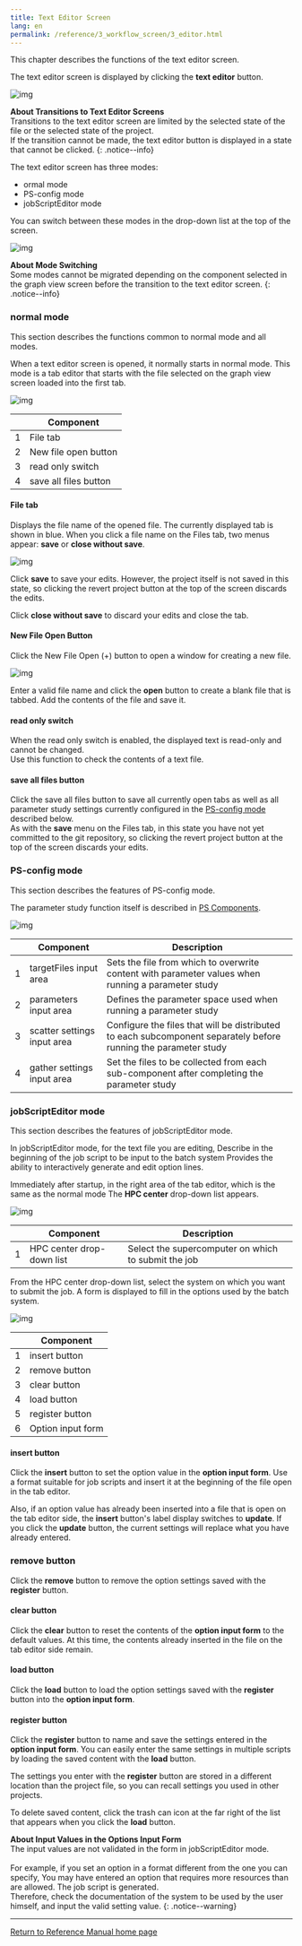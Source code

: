 ```yaml
---
title: Text Editor Screen
lang: en
permalink: /reference/3_workflow_screen/3_editor.html
---
```

This chapter describes the functions of the text editor screen.
<!-- start -->
The text editor screen is displayed by clicking the __text editor__ button.

![img](./img/open_text_editor.png "open text editor")

__About Transitions to Text Editor Screens__  
Transitions to the text editor screen are limited by the selected state of the file or the selected state of the project.  
If the transition cannot be made, the text editor button is displayed in a state that cannot be clicked.
{: .notice--info}
<!-- end -->

The text editor screen has three modes:
- ormal mode
- PS-config mode
- jobScriptEditor mode

You can switch between these modes in the drop-down list at the top of the screen.

![img](./img/editor_mode.png "editor_mode")

__About Mode Switching__  
Some modes cannot be migrated depending on the component selected in the graph view screen before the transition to the text editor screen.
{: .notice--info}

### normal mode
This section describes the functions common to normal mode and all modes.

When a text editor screen is opened, it normally starts in normal mode. This mode is a tab editor that starts with the file selected on the graph view screen loaded into the first tab.

![img](./img/editor_normal.png "editor_normal")

|| Component |
|----------|----------|
|1| File tab |
|2| New file open button |
|3|read only switch |
|4|save all files button |

#### File tab
Displays the file name of the opened file. The currently displayed tab is shown in blue.
When you click a file name on the Files tab, two menus appear: __save__ or __close without save__.

![img](./img/editor_tab_menu.png "editor_tab_menu")

Click __save__ to save your edits. However, the project itself is not saved in this state, so clicking the revert project button at the top of the screen discards the edits.

Click __close without save__ to discard your edits and close the tab.

#### New File Open Button
Click the New File Open (+) button to open a window for creating a new file.

![img](./img/new_file_name_dialog.png "new_file_name_dialog")

Enter a valid file name and click the __open__ button to create a blank file that is tabbed.
Add the contents of the file and save it.

#### read only switch
When the read only switch is enabled, the displayed text is read-only and cannot be changed.  
Use this function to check the contents of a text file.

#### save all files button
Click the save all files button to save all currently open tabs as well as all parameter study settings currently configured in the [PS-config mode](#ps-config-mode) described below.  
As with the __save__ menu on the Files tab, in this state you have not yet committed to the git repository, so clicking the revert project button at the top of the screen discards your edits.

### PS-config mode
This section describes the features of PS-config mode.

The parameter study function itself is described in [PS Components]({{site.baseurl}}/reference/4_component/06_PS.html).

![img](./img/editor_ps_config.png "editor_ps_config")

|| Component | Description |
|----------|----------|---------------------------------|
|1|targetFiles input area | Sets the file from which to overwrite content with parameter values when running a parameter study |
|2|parameters input area | Defines the parameter space used when running a parameter study |
|3|scatter settings input area | Configure the files that will be distributed to each subcomponent separately before running the parameter study |
|4|gather settings input area | Set the files to be collected from each sub-component after completing the parameter study |

### jobScriptEditor mode
This section describes the features of jobScriptEditor mode.

In jobScriptEditor mode, for the text file you are editing,
Describe in the beginning of the job script to be input to the batch system
Provides the ability to interactively generate and edit option lines.

Immediately after startup, in the right area of the tab editor, which is the same as the normal mode
The __HPC center__ drop-down list appears.

![img](./img/editor_jobscript_editor.png "editor_jobscript_editor")

|| Component | Description |
|----------|----------|---------------------------------|
|1|HPC center drop-down list | Select the supercomputer on which to submit the job |

From the HPC center drop-down list, select the system on which you want to submit the job.
A form is displayed to fill in the options used by the batch system.

![img](./img/editor_jobscript_editor_fugaku.png "editor_jobscript_editor_fugaku")

|| Component |
|----------|----------|
|1|insert button |
|2|remove button |
|3|clear button |
|4|load button |
|5|register button |
|6| Option input form |

#### insert button
Click the __insert__ button to set the option value in the __option input form__.
Use a format suitable for job scripts and insert it at the beginning of the file open in the tab editor.

Also, if an option value has already been inserted into a file that is open on the tab editor side, the __insert__ button's label display switches to __update__.
If you click the __update__ button, the current settings will replace what you have already entered.

### remove button
Click the __remove__ button to remove the option settings saved with the __register__ button.

#### clear button
Click the __clear__ button to reset the contents of the __option input form__ to the default values.
At this time, the contents already inserted in the file on the tab editor side remain.

#### load button
Click the __load__ button to load the option settings saved with the __register__ button into the __option input form__.

#### register button
Click the __register__ button to name and save the settings entered in the __option input form__.
You can easily enter the same settings in multiple scripts by loading the saved content with the __load__ button.

The settings you enter with the __register__ button are stored in a different location than the project file, so you can recall settings you used in other projects.

To delete saved content, click the trash can icon at the far right of the list that appears when you click the __load__ button.

__About Input Values in the Options Input Form__  
The input values are not validated in the form in jobScriptEditor mode. <br/><br/>
For example, if you set an option in a format different from the one you can specify,
You may have entered an option that requires more resources than are allowed.
The job script is generated.  
Therefore, check the documentation of the system to be used by the user himself, and input the valid setting value.
{: .notice--warning}


--------
[Return to Reference Manual home page]({{site.baseurl}}/reference/)
